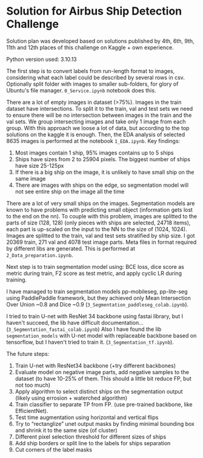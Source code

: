 # Solution for Airbus Ship Detection Challenge

Solution plan was developed based on solutions published by 4th, 6th, 9th, 11th and 12th
places of this challenge on Kaggle + own experience.

Python version used: 3.10.13

The first step is to convert labels from run-length format to images, 
considering what each label could be described by several rows in csv.
Optionally split folder with images to smaller sub-folders, for glory of Ubuntu's file manager.
`0_Service.ipynb` notebook does this.

There are a lot of empty images in dataset (>75%).
Images in the train dataset have intersections. To split it to the train, val and test sets 
we need to ensure there will be no intersection between images in the train and the val sets. 
We group intersecting images and take only 1 image from each group. 
With this approach we loose a lot of data, but according to the top solutions on the kaggle it is enough.
Then, the EDA analysis of selected 8635 images is performed at the notebook `1_EDA.ipynb`.
Key findings:
1. Most images contain 1 ship, 95% images contains up to 5 ships
2. Ships have sizes from 2 to 25904 pixels. The biggest number of ships have size 25-125px
3. If there is a big ship on the image, it is unlikely to have small ship on the same image
4. There are images with ships on the edge, 
so segmentation model will not see entire ship on the image all the time

There are a lot of very small ships on the images. Segmentation models are known to have
problems with predicting small object (information gets lost to the end on the nn).
To couple with this problem, images are splitted to the parts of size (128, 128) 
(only pieces with ships are selected, 24718 items),
each part is up-scaled on the input to the NN to the size of (1024, 1024).
Images are splitted to the train, val and test sets stratified by ship size.
I got 20369 train, 271 val and 4078 test image parts.
Meta files in format required by different libs are generated.
This is performed at `2_Data_preparation.ipynb`.

Next step is to train segmentation model using: BCE loss, dice score as metric during train, 
F2 score as test metric, and apply cyclic LR during training.

I have managed to train segmentation models pp-mobileseg, pp-lite-seg using PaddlePaddle framework,
but they achieved only Mean Intersection Over Union ~0.8 and Dice ~0.9 (`3_Segmentation_paddleseg_colab.ipynb`).

I tried to train U-net with ResNet 34 backbone using fastai library, but I haven't succeed,
the lib have difficult documentation... (`3_Segmentation_fastai_colab.ipynb`)
Also I have found the lib `segmentation_models` with U-net model with replaceable backbone based on tensorflow, but 
I haven't tried to train it. (`3_Segmentation_tf.ipynb`).

The future steps:
1. Train U-net with ResNet34 backbone (+try different backbones)
2. Evaluate model on negative image parts, add negative samples to the dataset 
(to have 10-25% of them. This should a little bit reduce FP, but not too much)
3. Apply algorithm to select distinct ships on the segmentation output (likely using errosion + waterched algorithm)
4. Train classifier to separate TP from FP. (use pre-trained backbone, like EfficientNet).
5. Test time augmentation using horizontal and vertical flips
6. Try to “rectanglize” unet output masks by finding minimal bounding box and shrink it to the same size (of cluster)
7. Different pixel selection threshold for different sizes of ships
8. Add ship borders or split line to the labels for ships separation
9. Cut corners of the label masks
